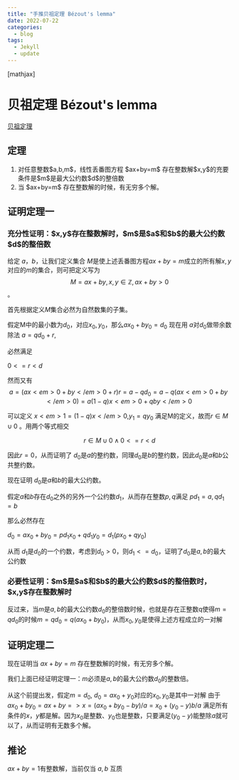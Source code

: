 ```yaml
---
title: "手推贝祖定理 Bézout's lemma"
date: 2022-07-22
categories:
  - blog
tags:
  - Jekyll
  - update
---
```


[mathjax]
<h1>贝祖定理 Bézout's lemma</h1>

<a href="https://zh.wikipedia.org/wiki/%E8%B2%9D%E7%A5%96%E7%AD%89%E5%BC%8F">贝祖定理</a>

<h2>定理</h2>

<ol>
    <li>对任意整数$a,b,m$，线性丢番图方程 $ax+by=m$ 存在整数解$x,y$的充要条件是$m$是最大公约数$d$的整倍数</li>
    <li>当 $ax+by=m$ 存在整数解的时候，有无穷多个解。</li>
</ol>

<h2>证明定理一</h2>

<h3>充分性证明：$x,y$存在整数解时，$m$是$a$和$b$的最大公约数$d$的整倍数</h3>

给定 $a，b$，让我们定义集合 $M$是使上述丢番图方程$ax+by=m$成立的所有解$x,y$对应的$m$的集合，则可把定义写为
$$M = {ax+by, x,y \in \mathbb{Z}, ax+by>0 }$$。

首先根据定义$M$集合必然为自然数集的子集。

假定M中的最小数为$d_0$，对应$x_0,y_0$，那么$ax_0+by_0 = d_0$ 现在用 $a$对$d_0$做带余数除法 $a = qd_0+r$,

必然满足

$0<= r < d$

然而又有
$$
a=(ax<em>0+by</em>{0}+r)
r = a-qd_{0}= a-q(ax<em>0+by</em>{0)}= a(1-q)x<em>{0}+ qby</em>{0}
$$

可以定义 $x<em>1=(1-q)x</em>{0,}y_1=qy_0$ 满足M的定义，故而$r \in M \cup {0}$ 。用两个等式相交

$$
r \in M \cup {0} \wedge 0<=r<d
$$

因此$r=0$，从而证明了 $d_0$是$a$的整约数，同理$d_0$是$b$的整约数，因此$d_0$是$a$和$b$公共整约数。

现在证明 $d_0$是$a$和$b$的最大公约数。

假定$a$和$b$存在$d_0$之外的另外一个公约数$d_1$，从而存在整数$p,q$满足 $pd_1= a,qd_1= b$

那么必然存在

$d_0= ax_0+ by_0= pd_1x_0+ qd_1y_0= d_1(px_0+qy_0)$

从而 $d_1$是$d_0$的一个约数，考虑到$d_0>0$，则$d_1<=d_0$，证明了$d_0$是$a,b$的最大公约数

<h3>必要性证明：$m$是$a$和$b$的最大公约数$d$的整倍数时，$x,y$存在整数解时</h3>

反过来，当$m$是$a,b$的最大公约数$d_0$的整倍数时候，也就是存在正整数q使得$m = qd_0$的时候$m = qd_0 = q(ax_0+by_0)$，从而$x_0,y_0$是使得上述方程成立的一对解

<h2>证明定理二</h2>

现在证明当 $ax+by=m$ 存在整数解的时候，有无穷多个解。

我们上面已经证明定理一：$m$必须是$a,b$的最大公约数$d_0$的整数倍。

从这个前提出发，假定$m=d_0$, $d_0 = ax_0 + y_0$对应的${x_0,y_0}$是其中一对解
由于 $ax_0 + by_0 = ax+by => x = (ax_0+by_0 -by)/a = x_0 + (y_0-y)b/a$
满足所有条件的$x，y$都是解。因为$x_0$是整数、$y_0$也是整数，只要满足$(y_0-y)$能整除$a$就可以了，从而证明有无数多个解。

<h2>推论</h2>

$ax+by=1$有整数解，当前仅当 $a,b$ 互质